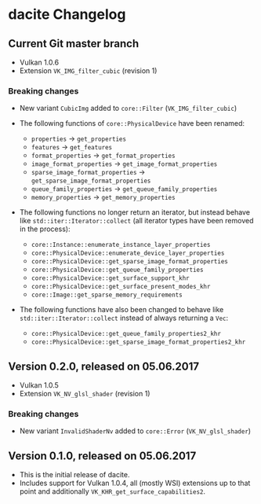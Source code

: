 # dacite Changelog

## Current Git master branch

 - Vulkan 1.0.6
 - Extension `VK_IMG_filter_cubic` (revision 1)

### Breaking changes

 - New variant `CubicImg` added to `core::Filter` (`VK_IMG_filter_cubic`)

 - The following functions of `core::PhysicalDevice` have been renamed:
   - `properties` -> `get_properties`
   - `features` -> `get_features`
   - `format_properties` -> `get_format_properties`
   - `image_format_properties` -> `get_image_format_properties`
   - `sparse_image_format_properties` -> `get_sparse_image_format_properties`
   - `queue_family_properties` -> `get_queue_family_properties`
   - `memory_properties` -> `get_memory_properties`

 - The following functions no longer return an iterator, but instead behave like
   `std::iter::Iterator::collect` (all iterator types have been removed in the process):
   - `core::Instance::enumerate_instance_layer_properties`
   - `core::PhysicalDevice::enumerate_device_layer_properties`
   - `core::PhysicalDevice::get_sparse_image_format_properties`
   - `core::PhysicalDevice::get_queue_family_properties`
   - `core::PhysicalDevice::get_surface_support_khr`
   - `core::PhysicalDevice::get_surface_present_modes_khr`
   - `core::Image::get_sparse_memory_requirements`

 - The following functions have also been changed to behave like `std::iter::Iterator::collect`
   instead of always returning a `Vec`:
   - `core::PhysicalDevice::get_queue_family_properties2_khr`
   - `core::PhysicalDevice::get_sparse_image_format_properties2_khr`


## Version 0.2.0, released on 05.06.2017

 - Vulkan 1.0.5
 - Extension `VK_NV_glsl_shader` (revision 1)

### Breaking changes

 - New variant `InvalidShaderNv` added to `core::Error` (`VK_NV_glsl_shader`)


## Version 0.1.0, released on 05.06.2017

 - This is the initial release of dacite.
 - Includes support for Vulkan 1.0.4, all (mostly WSI) extensions up to that point and additionally
   `VK_KHR_get_surface_capabilities2`.
